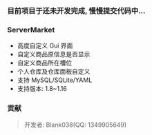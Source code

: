 ### 目前项目于还未开发完成, 慢慢提交代码中...

### ServerMarket
* 高度自定义 Gui 界面
* 自定义商品原信息是否显示
* 自定义商品所在槽位
* 个人仓库及仓库面板自定义
* 支持 MySQL/SQLite/YAML
* 支持版本: 1.8~1.16

### 贡献
> 开发者: Blank038(QQ: 1349905649)
